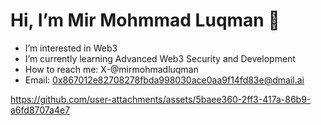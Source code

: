 # Hi, I’m Mir Mohmmad Luqman 👋

- I’m interested in Web3  
- I’m currently learning Advanced Web3 Security and Development  
- How to reach me: X-@mirmohmadluqman  
- Email: 0x867012e82708278fbda998030ace0aa9f14fd83e@dmail.ai

  

https://github.com/user-attachments/assets/5baee360-2ff3-417a-86b9-a6fd8707a4e7





